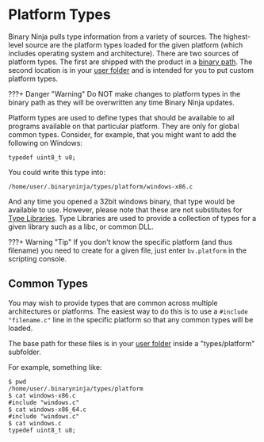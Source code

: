 # Platform Types

Binary Ninja pulls type information from a variety of sources. The highest-level source are the platform types loaded for the given platform (which includes operating system and architecture). There are two sources of platform types. The first are shipped with the product in a [binary path](../index.md#directories). The second location is in your [user folder](../index.md#user-folder) and is intended for you to put custom platform types.

???+ Danger "Warning"
    Do NOT make changes to platform types in the binary path as they will be overwritten any time Binary Ninja updates.

Platform types are used to define types that should be available to all programs available on that particular platform. They are only for global common types. Consider, for example, that you might want to add the following on Windows:

```
typedef uint8_t u8;
```

You could write this type into:

```
/home/user/.binaryninja/types/platform/windows-x86.c
```

And any time you opened a 32bit windows binary, that type would be available to use. However, please note that these are not substitutes for [Type Libraries](../../dev/annotation.md#type-libraries).  Type Libraries are used to provide a collection of types for a given library such as a libc, or common DLL.

???+ Warning "Tip"
    If you don't know the specific platform (and thus filename) you need to create for a given file, just enter `bv.platform` in the scripting console.

## Common Types

You may wish to provide types that are common across multiple architectures or platforms. The easiest way to do this is to use a `#include "filename.c"` line in the specific platform so that any common types will be loaded.

The base path for these files is in your [user folder](../index.md#user-folder) inside a "types/platform" subfolder.

For example, something like:

```
$ pwd
/home/user/.binaryninja/types/platform
$ cat windows-x86.c
#include "windows.c"
$ cat windows-x86_64.c
#include "windows.c"
$ cat windows.c
typedef uint8_t u8;
```
